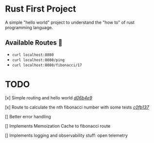 # Rust First Project

A simple "hello world" project to understand the "how to" of rust programming language.

## Available Routes :scroll:

- `curl localhost:8080`
- `curl localhost:8080/ping`
- `curl localhost:8080/fibonacci/17`

# TODO
[x] Simple routing and hello world _[d06b4e9](https://github.com/iamseki/fibonacci-api/commit/d06b4e9)_

[x] Route to calculate the nth fibonacci number with some tests _[c0fb137](https://github.com/iamseki/fibonacci-api/commit/c0fb137)_

[] Better error handling

[] Implements Memoization Cache to fibonacci route

[] Implements logging and observability stuff: open telemetry
